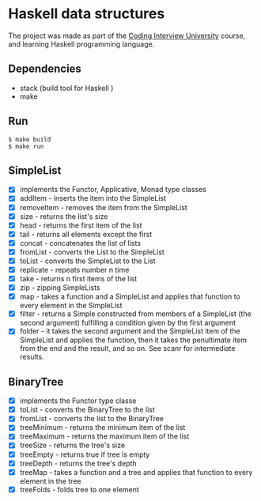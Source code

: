 # Haskell data structures

The project was made as part of the [Coding Interview University](https://github.com/Ilyushin/google-interview-university) course, and learning Haskell programming language. 

## Dependencies
- stack (build tool for Haskell )
- make

## Run
```console
$ make build
$ make run
```

## SimpleList

- [x] implements the Functor, Applicative, Monad type classes
- [x] addItem  - inserts the item into the SimpleList
- [x] removeItem  - removes the item  from the SimpleList
- [x] size - returns the list's size
- [x] head - returns the first item of the list
- [x] tail - returns all elements except the first
- [x] concat - concatenates the list of lists
- [x] fromList - converts the List to the SimpleList 
- [x] toList - converts the SimpleList to the List
- [x] replicate - repeats number n time 
- [x] take - returns n first items of the list
- [x] zip - zipping SimpleLists
- [x] map - takes a function and a SimpleList and applies that function to every element in the SimpleList
- [x] filter - returns a Simple constructed from members of a SimpleList (the second argument) fulfilling a condition given by the first argument
- [x] folder - it takes the second argument and the SimpleList item of the SimpleList and applies the function, then it takes the penultimate item from the end and the result, and so on. See scanr for intermediate results. 

## BinaryTree

- [x] implements the Functor type classe
- [x] toList - converts the BinaryTree to the list
- [x] fromList - converts the list to the BinaryTree
- [x] treeMinimum - returns the minimum item of the list
- [x] treeMaximum - returns the maximum item of the list
- [x] treeSize - returns the tree's size
- [x] treeEmpty - returns true if tree is empty
- [x] treeDepth - returns the tree's depth
- [x] treeMap - takes a function and a tree and applies that function to every element in the tree
- [x] treeFolds - folds tree to one element
